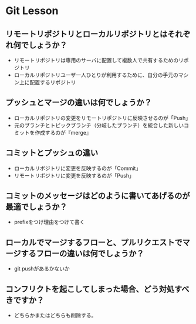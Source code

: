 # Git Lesson

## リモートリポジトリとローカルリポジトリとはそれぞれ何でしょうか？
- リモートリポジトリは専用のサーバに配置して複数人で共有するためのリポジトリ
- ローカルリポジトリユーザ一人ひとりが利用するために、自分の手元のマシン上に配置するリポジトリ


## プッシュとマージの違いは何でしょうか？
- ローカルリポジトリの変更をリモートリポジトリに反映させるのが「Push」
- 元のブランチとトピックブランチ（分岐したブランチ）を統合した新しいコミットを作成するのが『merge』



## コミットとプッシュの違い
- ローカルリポジトリに変更を反映するのが「Commit」
- リモートリポジトリに変更を反映するのが「Push」



## コミットのメッセージはどのように書いてあげるのが最適でしょうか？
- prefixをつけ理由をつけて書く


## ローカルでマージするフローと、プルリクエストでマージするフローの違いは何でしょうか？
- git pushがあるかないか


## コンフリクトを起こしてしまった場合、どう対処すべきですか？
- どちらかまたはどちらも削除する。

